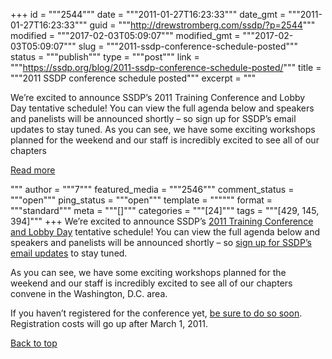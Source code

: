 +++
id = """2544"""
date = """2011-01-27T16:23:33"""
date_gmt = """2011-01-27T16:23:33"""
guid = """http://drewstromberg.com/ssdp/?p=2544"""
modified = """2017-02-03T05:09:07"""
modified_gmt = """2017-02-03T05:09:07"""
slug = """2011-ssdp-conference-schedule-posted"""
status = """publish"""
type = """post"""
link = """https://ssdp.org/blog/2011-ssdp-conference-schedule-posted/"""
title = """2011 SSDP conference schedule posted"""
excerpt = """<p>We&#8217;re excited to announce SSDP&#8217;s 2011 Training Conference and Lobby Day tentative schedule! You can view the full agenda below and speakers and panelists will be announced shortly &#8211; so sign up for SSDP&#8217;s email updates to stay tuned. As you can see, we have some exciting workshops planned for the weekend and our staff is incredibly excited to see all of our chapters</p>
<div class="h10"></div>
<p><a class="more-link2 flat" href="https://ssdp.org/blog/2011-ssdp-conference-schedule-posted/">Read more</a></p>
"""
author = """7"""
featured_media = """2546"""
comment_status = """open"""
ping_status = """open"""
template = """"""
format = """standard"""
meta = """[]"""
categories = """[24]"""
tags = """[429, 145, 394]"""
+++
We&#8217;re excited to announce SSDP&#8217;s <a href="http://conference.ssdp.org/">2011 Training Conference and Lobby Day</a> tentative schedule! You can view the full agenda below and speakers and panelists will be announced shortly &#8211; so <a href="http://ssdp.org/members/join">sign up for SSDP&#8217;s email updates</a> to stay tuned.

As you can see, we have some exciting workshops planned for the weekend and our staff is incredibly excited to see all of our chapters convene in the Washington, D.C. area.

If you haven&#8217;t registered for the conference yet, <a href="http://ssdp.org/events/conference/register">be sure to do so soon</a>. Registration costs will go up after March 1, 2011.

<a title="Back to Top" href="http://ssdp.org/news/blog/2011-ssdp-conference-schedule-posted#top">Back to top</a>
